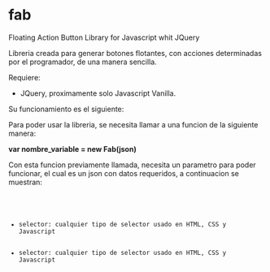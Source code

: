 # fab



Floating Action Button Library for Javascript whit JQuery 

Libreria creada para generar botones flotantes, con acciones determinadas por el programador, de una manera sencilla.

Requiere:
<ul>
 <li>JQuery, proximamente solo Javascript Vanilla.</li>
</ul>

Su funcionamiento es el siguiente:

Para poder usar la libreria, se necesita llamar a una funcion de la siguiente manera:

<b>var nombre_variable = new Fab(json)</b>

Con esta funcion previamente llamada, necesita un parametro para poder funcionar, el cual es un json con datos requeridos, a continuacion se muestran:
<code>
<ul>
 <li>selector: cualquier tipo de selector usado en HTML, CSS y Javascript</li>
 <li>selector: cualquier tipo de selector usado en HTML, CSS y Javascript</li>
</ul>
</code>

	
